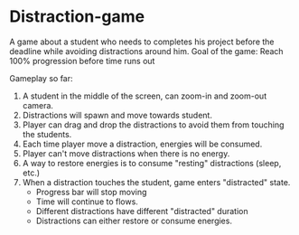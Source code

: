 # Distraction-game
A game about a student who needs to completes his project before the deadline while avoiding distractions around him.
Goal of the game: Reach 100% progression before time runs out

Gameplay so far:
1. A student in the middle of the screen, can zoom-in and zoom-out camera.
2. Distractions will spawn and move towards student.
3. Player can drag and drop the distractions to avoid them from touching the students.
4. Each time player move a distraction, energies will be consumed.
5. Player can't move distractions when there is no energy.
6. A way to restore energies is to consume "resting" distractions (sleep, etc.)
7. When a distraction touches the student, game enters "distracted" state.
    - Progress bar will stop moving
    - Time will continue to flows.
    - Different distractions have different "distracted" duration
    - Distractions can either restore or consume energies.
